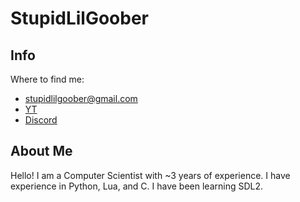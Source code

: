 # StupidLilGoober

## Info
Where to find me:

- stupidlilgoober@gmail.com
- [YT](https://m.youtube.com/channel/UCpo8utKXdgbQbo3tf__bxww.com)
- [Discord](https://discord.com/users/1246426621641101363)

## About Me
Hello! I am a Computer Scientist with ~3 years of experience. I have experience in Python, Lua, and C. I have been learning SDL2.


